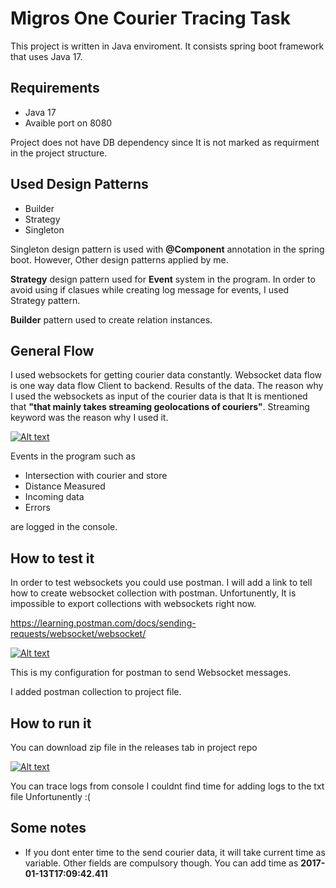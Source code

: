 
# Migros One Courier Tracing Task

This project is written in Java enviroment. It consists spring boot framework that uses Java 17.


## Requirements

* Java 17
* Avaible port on 8080

Project does not have DB dependency since It is not marked as requirment in the project structure.

## Used Design Patterns

* Builder
* Strategy
* Singleton

Singleton design pattern is used with **@Component** annotation in the spring boot. However, Other design patterns applied by me.

**Strategy** design pattern used for **Event** system in the program. In order to avoid using if clasues while creating log message for events, I used Strategy pattern.

**Builder** pattern used to create relation instances.

## General Flow

I used websockets for getting courier data constantly. Websocket data flow is one way data flow Client to backend. Results of the data. The reason why I used the websockets as input of the courier data is that It is mentioned that **"that mainly takes streaming geolocations of couriers"**. Streaming keyword was the reason why I used it.


[![Alt text](https://i.ibb.co/QkMpFYf/design-drawio.png)](https://i.ibb.co/QkMpFYf/design-drawio.png)

Events in the program such as

* Intersection with courier and store
* Distance Measured
* Incoming data
* Errors

are logged in the console.


## How to test it

In order to test websockets you could use postman. I will add a link to tell how to create websocket collection with postman. Unfortunently, It is impossible to export collections with websockets right now.

https://learning.postman.com/docs/sending-requests/websocket/websocket/


[![Alt text](https://i.ibb.co/309J1X7/image.png)](https://i.ibb.co/309J1X7/image.png)


This is my configuration for postman to send Websocket messages.

I added postman collection to project file.

## How to run it

You can download zip file in the releases tab in project repo

[![Alt text](https://i.ibb.co/mSYkQW1/image.png)](https://i.ibb.co/mSYkQW1/image.png)

You can trace logs from console I couldnt find time for adding logs to the txt file Unfortunently :(


## Some notes

* If you dont enter time to the send courier data, it will take current time as variable. Other fields are compulsory though. You can add time as **2017-01-13T17:09:42.411**







